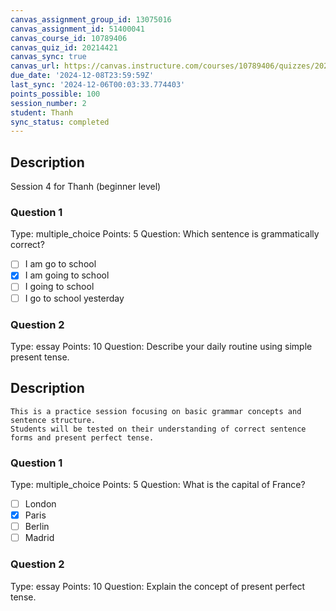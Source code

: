 ```yaml
---
canvas_assignment_group_id: 13075016
canvas_assignment_id: 51400041
canvas_course_id: 10789406
canvas_quiz_id: 20214421
canvas_sync: true
canvas_url: https://canvas.instructure.com/courses/10789406/quizzes/20214421
due_date: '2024-12-08T23:59:59Z'
last_sync: '2024-12-06T00:03:33.774403'
points_possible: 100
session_number: 2
student: Thanh
sync_status: completed
---
```

## Description

Session 4 for Thanh (beginner level)

### Question 1
Type: multiple_choice
Points: 5
Question: Which sentence is grammatically correct?
- [ ] I am go to school
- [x] I am going to school
- [ ] I going to school
- [ ] I go to school yesterday

### Question 2
Type: essay
Points: 10
Question: Describe your daily routine using simple present tense.

## Description
    This is a practice session focusing on basic grammar concepts and sentence structure.
    Students will be tested on their understanding of correct sentence forms and present perfect tense.

### Question 1
Type: multiple_choice
Points: 5
Question: What is the capital of France?
- [ ] London
- [x] Paris
- [ ] Berlin
- [ ] Madrid

### Question 2
Type: essay
Points: 10
Question: Explain the concept of present perfect tense.